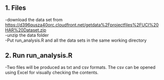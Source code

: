 ## 1. Files
-download the data set from https://d396qusza40orc.cloudfront.net/getdata%2Fprojectfiles%2FUCI%20HAR%20Dataset.zip <br />
-unzip the data folder <br />
-Put run_analysis.R and all the data sets in the same working directory
<br />
## 2. Run run_analysis.R
-Two files will be produced as txt and csv formats. The csv can be opened using Excel for visually checking the contents.
